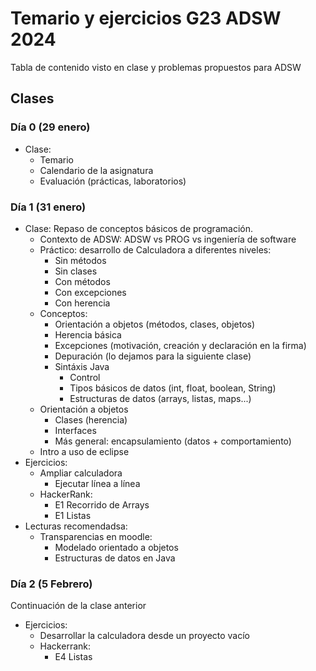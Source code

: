 # Temario y ejercicios G23 ADSW 2024

Tabla de contenido visto en clase y problemas propuestos para ADSW

## Clases

### Día 0 (29 enero)

* Clase:
  * Temario 
  * Calendario de la asignatura
  * Evaluación (prácticas, laboratorios)

### Día 1 (31 enero)

* Clase: Repaso de conceptos básicos de programación.
  * Contexto de ADSW: ADSW vs PROG vs ingeniería de software
  * Práctico: desarrollo de Calculadora a diferentes niveles:
    * Sin métodos
    * Sin clases
    * Con métodos
    * Con excepciones
    * Con herencia
  * Conceptos:
    * Orientación a objetos (métodos, clases, objetos)
    * Herencia básica
    * Excepciones (motivación, creación y declaración en la firma)
    * Depuración (lo dejamos para la siguiente clase)
    * Sintáxis Java
      * Control
      * Tipos básicos de datos (int, float, boolean, String)
      * Estructuras de datos (arrays, listas, maps...)
  * Orientación a objetos
    * Clases (herencia)
    * Interfaces
    * Más general: encapsulamiento (datos + comportamiento)
  * Intro a uso de eclipse
* Ejercicios:
  * Ampliar calculadora
    * Ejecutar línea a línea
  * HackerRank:
    * E1 Recorrido de Arrays
    * E1 Listas
* Lecturas recomendadsa:
  * Transparencias en moodle:
    * Modelado orientado a objetos
    * Estructuras de datos en Java

### Día 2 (5 Febrero)

Continuación de la clase anterior

* Ejercicios:
  * Desarrollar la calculadora desde un proyecto vacío
  * Hackerrank:
  	* E4 Listas



